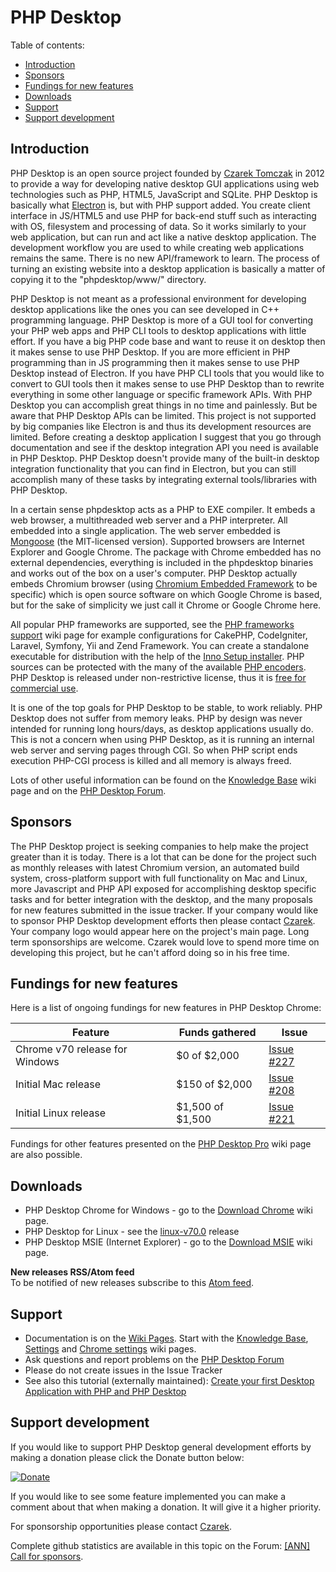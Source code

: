 # PHP Desktop


Table of contents:
* [Introduction](#introduction)
* [Sponsors](#sponsors)
* [Fundings for new features](#fundings-for-new-features)
* [Downloads](#downloads)
* [Support](#support)
* [Support development](#support-development)


## Introduction

PHP Desktop is an open source project founded by [Czarek Tomczak](https://drive.google.com/file/d/17xmoT5Z_zTHkVclqPzrs2aAV64Uiu7fh/view)
in 2012 to provide a way for developing native desktop GUI applications
using web technologies such as PHP, HTML5, JavaScript and SQLite. PHP Desktop
is basically what [Electron](https://electronjs.org/) is, but with PHP support
added. You create client interface in JS/HTML5 and use PHP for back-end stuff
such as interacting with OS, filesystem and processing of data. So it works
similarly to your web application, but can run and act like a native desktop
application. The development workflow you are used to while creating web
applications remains the same. There is no new API/framework to learn. The
process of turning an existing website into a desktop application is basically
a matter of copying it to the "phpdesktop/www/" directory.

PHP Desktop is not meant as a professional environment for developing desktop
applications like the ones you can see developed in C++ programming language.
PHP Desktop is more of a GUI tool for converting your PHP web apps and PHP CLI
tools to desktop applications with little effort. If you have a big PHP code base
and want to reuse it on desktop then it makes sense to use PHP Desktop. If you
are more efficient in PHP programming than in JS programming then it
makes sense to use PHP Desktop instead of Electron. If you have PHP CLI tools
that you would like to convert to GUI tools then it makes sense to use PHP Desktop
than to rewrite everything in some other language or specific framework APIs.
With PHP Desktop you can accomplish great things in no time and painlessly.
But be aware that PHP Desktop APIs can be limited. This project is not supported
by big companies like Electron is and thus its development resources are limited.
Before creating a desktop application I suggest that you go through documentation
and see if the desktop integration API you need is available in PHP Desktop. PHP
Desktop doesn't provide many of the built-in desktop integration functionality that
you can find in Electron, but you can still accomplish many of these tasks by
integrating external tools/libraries with PHP Desktop.

In a certain sense phpdesktop acts as a PHP to EXE compiler. It embeds a web browser,
a multithreaded web server and a PHP interpreter. All embedded into a single application.
The web server embedded is  [Mongoose](https://en.wikipedia.org/wiki/Mongoose_(web_server))
(the MIT-licensed version). Supported browsers are Internet Explorer and Google Chrome.
The package with Chrome embedded has no external dependencies, everything is included in
the phpdesktop binaries and works out of the box on a user's computer. PHP Desktop actually
embeds Chromium browser (using [Chromium Embedded Framework](https://bitbucket.org/chromiumembedded/cef)
to be specific) which is open source software on which Google Chrome is based, but for
the sake of simplicity we just call it Chrome or Google Chrome here.

All popular PHP frameworks are supported, see the [PHP frameworks support](../../wiki/PHP-frameworks-support)
wiki page for example configurations for CakePHP, CodeIgniter, Laravel, Symfony, Yii
and Zend Framework.  You can create a standalone executable for distribution with the
help of the [Inno Setup installer](../../wiki/Knowledge-Base#application-installer).
PHP sources can be protected with the many of the available
[PHP encoders](../../wiki/Knowledge-Base#how-do-i-protect-php-sources-in-the-www-directory).
PHP Desktop is released under non-restrictive license, thus it is 
[free for commercial use](../../wiki/Knowledge-Base#can-i-use-php-desktop-in-a-commercial-closed-sourced-project).

It is one of the top goals for PHP Desktop to be stable, to work reliably. PHP Desktop does
not suffer from memory leaks. PHP by design was never intended for running long hours/days,
as desktop applications usually do. This is not a concern when using PHP Desktop, as it is
running an internal web server and serving pages through CGI. So when PHP script ends 
execution PHP-CGI process is killed and all memory is always freed.

Lots of other useful information can be found on the [Knowledge Base](../../wiki/Knowledge-Base)
wiki page and on the [PHP Desktop Forum](https://groups.google.com/d/forum/phpdesktop).


## Sponsors

The PHP Desktop project is seeking companies to help make the project greater than it is today.
There is a lot that can be done for the project such as monthly releases with latest Chromium
version, an automated build system, cross-platform support with full functionality on Mac and Linux,
more Javascript and PHP API exposed for accomplishing desktop specific tasks and for better integration
with the desktop, and the many proposals for new features submitted in the issue tracker.
If your company would like to sponsor PHP Desktop development efforts then please contact [Czarek](https://drive.google.com/file/d/17xmoT5Z_zTHkVclqPzrs2aAV64Uiu7fh/view). Your company logo would
appear here on the project's main page. Long term sponsorships are welcome. Czarek would love to
spend more time on developing this project, but he can't afford doing so in his free time.


## Fundings for new features

Here is a list of ongoing fundings for new features in PHP Desktop Chrome:

Feature | Funds gathered | Issue
--- | --- | ---
Chrome v70 release for Windows | $0 of $2,000 | [Issue #227](https://github.com/cztomczak/phpdesktop/issues/227)
Initial Mac release | $150 of $2,000 | [Issue #208](https://github.com/cztomczak/phpdesktop/issues/208)
Initial Linux release | $1,500 of $1,500 | [Issue #221](https://github.com/cztomczak/phpdesktop/issues/221)

Fundings for other features presented on the
[PHP Desktop Pro](https://github.com/cztomczak/phpdesktop/wiki/PHP-Desktop-Pro)
wiki page are also possible.


## Downloads

  * PHP Desktop Chrome for Windows - go to the [Download Chrome](../../wiki/Download-Chrome) wiki page.
  * PHP Desktop for Linux - see the [linux-v70.0](https://github.com/cztomczak/phpdesktop/releases/tag/linux-v70.0) release
  * PHP Desktop MSIE (Internet Explorer) - go to the [Download MSIE](../../wiki/Download-MSIE) wiki page.

__New releases RSS/Atom feed__  
To be notified of new releases subscribe to this [Atom feed](https://github.com/cztomczak/phpdesktop/releases.atom).


## Support

* Documentation is on the [Wiki Pages](../../wiki). Start with the [Knowledge Base](../../wiki/Knowledge-Base), 
    [Settings](../../wiki/Settings) and [Chrome settings](../../wiki/Chrome-settings) wiki pages.
* Ask questions and report problems on the [PHP Desktop Forum](https://groups.google.com/d/forum/phpdesktop)
* Please do not create issues in the Issue Tracker
* See also this tutorial (externally maintained): [Create your first Desktop Application with PHP and PHP Desktop](http://phpocean.com/tutorials/design-and-illustration/create-your-first-desktop-application-with-php-and-php-desktop/4)


## Support development

If you would like to support PHP Desktop general development efforts by making a donation please click the Donate button below:

[![Donate](https://raw.githubusercontent.com/cztomczak/phpdesktop/master/var/donate.gif)](https://www.paypal.com/cgi-bin/webscr?cmd=_s-xclick&hosted_button_id=JQSTPDRRM8AQ8)

If you would like to see some feature implemented you can make a comment about that when making a donation. It will give it a higher priority.

For sponsorship opportunities please contact [Czarek](https://drive.google.com/file/d/17xmoT5Z_zTHkVclqPzrs2aAV64Uiu7fh/view).

Complete github statistics are available in this topic on the Forum: [[ANN] Call for sponsors](https://groups.google.com/d/topic/phpdesktop/1T7jictpJ5M/discussion).
